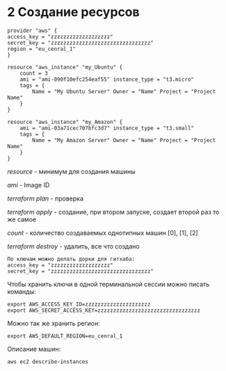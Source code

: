 # 2 Создание ресурсов

```
provider "aws" {
access_key = "zzzzzzzzzzzzzzzzzzz"
secret_key = "zzzzzzzzzzzzzzzzzzzzzzzzzzzzzzzz"
region = "eu_cenral_1"
}

resource "aws_instance" "my_Ubuntu" { 
    count = 3
    ami = "ami-090f10efc254eaf55" instance_type = "t3.micro"
    tags = { 
        Name = "My Ubuntu Server" Owner = "Name" Project = "Project Name"
    } 
}

resource "aws_instance" "my_Amazon" { 
    ami = "ami-03a71cec707bfc3d7" instance_type = "t3.small"
    tags = { 
        Name = "My Amazon Server" Owner = "Name" Project = "Project Name" 
    }
}
```

_resource_ - минимум для создания машины

_ami_ - Image ID&#x20;

_terraform plan_ - проверка

_terraform apply_ - создание, при втором запуске, создает второй раз то же самое

_count_ - количество создаваемых однотипных машин \[0], \[1], \[2]

_terraform destroy_ - удалить, все что создано

```
По ключам можно делать дорки для гитхаба:
access_key = "zzzzzzzzzzzzzzzzzzz"
secret_key = "zzzzzzzzzzzzzzzzzzzzzzzzzzzzzzzz"
```

Чтобы хранить ключи в одной терминальной сессии можно писать команды:

```
export AWS_ACCESS_KEY_ID=zzzzzzzzzzzzzzzzzzzzz
export AWS_SECRET_ACCESS_KEY=zzzzzzzzzzzzzzzzzzzzzzzzzzzzzzzzz
```

Можно так же хранить регион:

```
export AWS_DEFAULT_REGION=eu_cenral_1

```

Описание машин:

```
aws ec2 describe-instances
```
